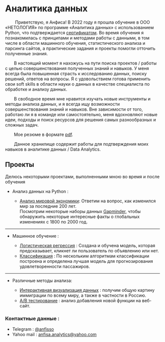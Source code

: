 # **Аналитика данных**
&ensp;&thinsp;&ensp;&thinsp;&ensp;&thinsp; Приветствую, я Анфиса! 
В 2022 году я прошла обучение в ООО «НЕТОЛОГИЯ» по программе «Аналитика данных» с использованием Python, что подтверждается [сертификатом](https://github.com/AnfisaAnalytics/myProfile/blob/0ec0a967433c610f15a210643c7e628221e8707a/files/%D0%A1%D0%B5%D1%80%D1%82%D0%B8%D1%84%D0%B8%D0%BA%D0%B0%D1%82%20%D0%BD%D0%B5%D1%82%D0%BE%D0%BB%D0%BE%D0%B3%D0%B8%D1%8F.pdf). Во время обучения я познакомилась с принципами и методами работы с данными, в том числе в области машинного обучения, статистического анализа и парсинга сайтов, а практические задания и проекты помогли отточить полученные знания. 

&ensp;&thinsp;&ensp;&thinsp;&ensp;&thinsp;В настоящий момент я нахожусь на пути поиска проектов / работы с целью совершенствования полученных знаний и навыков. 
У меня всегда была повышенная страсть к исследованию данных, поиску решений, ответов на вопросы. Я с удовольствием готова применить свои soft skills в области науки о данных в качестве специалиста по обработке и анализу данных.

&ensp;&thinsp;&ensp;&thinsp;&ensp;&thinsp;В свободное время мне нравится изучать новые инструменты и методы анализа данных, и я всегда ищу возможности совершенствования знаний и навыков. Вне зависимости от того, работаю ли я в команде или самостоятельно, меня вдохновляют новые идеи, подходы и поиск ресурсов для решения самых разнообразных и сложных задач.

&ensp;&thinsp;&ensp;&thinsp;&ensp;&thinsp;Мое резюме в формате [pdf](https://github.com/AnfisaAnalytics/myProfile/blob/ce7246638af504743be0d3d6ca8ac5b69840fb50/files/%D0%A0%D0%B5%D0%B7%D1%8E%D0%BC%D0%B5-%D0%93%D0%B0%D0%BD%D0%BD%D0%BE%D0%B2%D0%B0%20%D0%90.%D0%90.pdf).

&ensp;&thinsp;&ensp;&thinsp;&ensp;&thinsp;Данное хранилище содержит работы для подтверждения моих навыков в аналитике данных / Data Analytics.


## Проекты 
Делюсь некоторыми проектами, выполненными мною во время и после обучения

* Анализ данных на Python :

   * [Анализ мировой экономики](https://github.com/AnfisaAnalytics/myProfile/blob/590d2962cf47f9248d527c75596531544ee13437/portfolio/01%20-%20Data%20Analysis%20with%20Python/Analysis_economic.ipynb): 
Ответим на вопрос, как изменился мир за последние 200 лет.<br>
Посмотрим некоторые наборы данных <a href="https://www.gapminder.org">Gapminder</a>, чтобы обнаружить некоторые интересные факты о глобальных изменениях с 1800 по 2000 год.</p>
 
  
----

+ Машинное обучение :

   * [Логистическая регрессия](https://github.com/AnfisaAnalytics/myProfile/blob/61b41eb701201a38f8f684cd1280416ebd504a4a/portfolio/02%20-%20Machine%20Learning/%D0%9B%D0%BE%D0%B3%D0%B8%D1%81%D1%82%D0%B8%D1%87%D0%B5%D1%81%D0%BA%D0%B0%D1%8F%20%D1%80%D0%B5%D0%B3%D1%80%D0%B5%D1%81%D0%B8%D1%8F.ipynb
) : 
Создана и обучена модель, которая предсказывает, кликнет ли пользователь по объявлению или нет. 
   * [Классификация](https://github.com/AnfisaAnalytics/myProfile/blob/3c8040c44f5d235c2a7c4306385b27361c490c52/portfolio/02%20-%20Machine%20Learning/2%20-%20%D0%9A%D0%BB%D0%B0%D1%81%D1%81%D0%B8%D1%84%D0%B8%D0%BA%D0%B0%D1%86%D0%B8%D1%8F%2C%20%D1%83%D0%B4%D0%BE%D0%B2%D0%BB%D0%B5%D1%82%D0%B2%D0%BE%D1%80%D0%B5%CC%88%D0%BD%D0%BD%D0%BE%D1%81%D1%82%D1%8C%20%D0%BF%D0%B0%D1%81%D1%81%D0%B0%D0%B6%D0%B8%D1%80%D0%BE%D0%B2.ipynb) : 
По нескольким алгоритмам классификации построена и определена лучшая модель для прогнозирования удовлетворенности пассажиров.
 
---- 
* Различные методы анализа:

    - [Интерактивная визуализация данных](https://nbviewer.org/github/AnfisaAnalytics/myProfile/blob/d0d6916923a97c7768dad2f967b34ac4076b2774/portfolio/03%20-%20Different/1%20-%20Visualization.ipynb) : получим общую картину иммиграции по всему миру, а также в частности в Россию.
    - [A/B тестирование](https://github.com/AnfisaAnalytics/myProfile/blob/d6b485750b829a5e65a8f0016f80071b5638aadf/portfolio/03%20-%20Different/2.%20ab_testing.ipynb) : анализ добавления новой функции на веб-сайт.
    
### Контактные данные :
* Telegram : [@anfisso](https://t.me/anfisso)
* Yahoo mail : [anfisa.analytics@yahoo.com](https://mail.yahoo.com)
